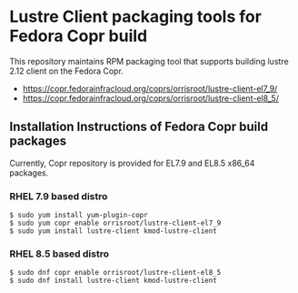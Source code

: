 # Lustre Client packaging tools for Fedora Copr build
This repository maintains RPM packaging tool that supports building lustre 2.12 client on the Fedora Copr.

- https://copr.fedorainfracloud.org/coprs/orrisroot/lustre-client-el7_9/
- https://copr.fedorainfracloud.org/coprs/orrisroot/lustre-client-el8_5/

## Installation Instructions of Fedora Copr build packages
Currently, Copr repository is provided for EL7.9 and EL8.5 x86\_64 packages.

### RHEL 7.9 based distro
```
$ sudo yum install yum-plugin-copr
$ sudo yum copr enable orrisroot/lustre-client-el7_9
$ sudo yum install lustre-client kmod-lustre-client
```

### RHEL 8.5 based distro
```
$ sudo dnf copr enable orrisroot/lustre-client-el8_5
$ sudo dnf install lustre-client kmod-lustre-client
```
